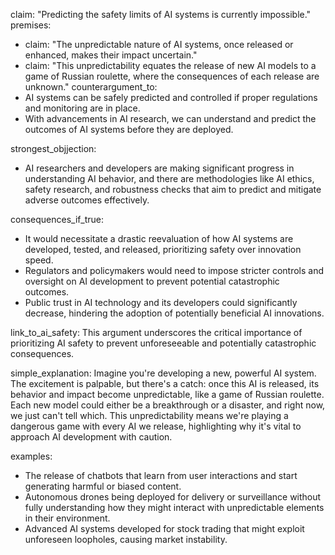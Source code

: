 claim: "Predicting the safety limits of AI systems is currently impossible."
premises:
  - claim: "The unpredictable nature of AI systems, once released or enhanced, makes their impact uncertain."
  - claim: "This unpredictability equates the release of new AI models to a game of Russian roulette, where the consequences of each release are unknown."
counterargument_to:
  - AI systems can be safely predicted and controlled if proper regulations and monitoring are in place.
  - With advancements in AI research, we can understand and predict the outcomes of AI systems before they are deployed.

strongest_objjection:
  - AI researchers and developers are making significant progress in understanding AI behavior, and there are methodologies like AI ethics, safety research, and robustness checks that aim to predict and mitigate adverse outcomes effectively.

consequences_if_true:
  - It would necessitate a drastic reevaluation of how AI systems are developed, tested, and released, prioritizing safety over innovation speed.
  - Regulators and policymakers would need to impose stricter controls and oversight on AI development to prevent potential catastrophic outcomes.
  - Public trust in AI technology and its developers could significantly decrease, hindering the adoption of potentially beneficial AI innovations.

link_to_ai_safety: This argument underscores the critical importance of prioritizing AI safety to prevent unforeseeable and potentially catastrophic consequences.

simple_explanation: Imagine you're developing a new, powerful AI system. The excitement is palpable, but there's a catch: once this AI is released, its behavior and impact become unpredictable, like a game of Russian roulette. Each new model could either be a breakthrough or a disaster, and right now, we just can't tell which. This unpredictability means we're playing a dangerous game with every AI we release, highlighting why it's vital to approach AI development with caution.

examples:
  - The release of chatbots that learn from user interactions and start generating harmful or biased content.
  - Autonomous drones being deployed for delivery or surveillance without fully understanding how they might interact with unpredictable elements in their environment.
  - Advanced AI systems developed for stock trading that might exploit unforeseen loopholes, causing market instability.
